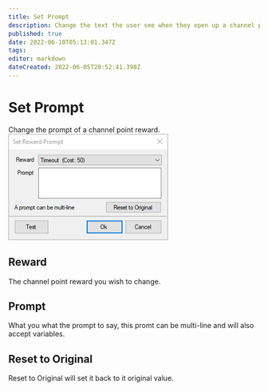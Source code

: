 ```yaml
---
title: Set Prompt
description: Change the text the user see when they open up a channel point.
published: true
date: 2022-06-10T05:13:01.347Z
tags: 
editor: markdown
dateCreated: 2022-06-05T20:52:41.398Z
---
```


# Set Prompt
Change the prompt of a channel point reward.
![set_reward_prompt.png](/sb-wiki-images/set_reward_prompt.png)
## Reward
The channel point reward you wish to change.
## Prompt
What you what the prompt to say, this promt can be multi-line and will also accept variables.
## Reset to Original
Reset to Original will set it back to it original value.